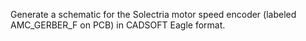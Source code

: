 Generate a schematic for the Solectria motor speed encoder (labeled AMC_GERBER_F on PCB) in CADSOFT Eagle format.